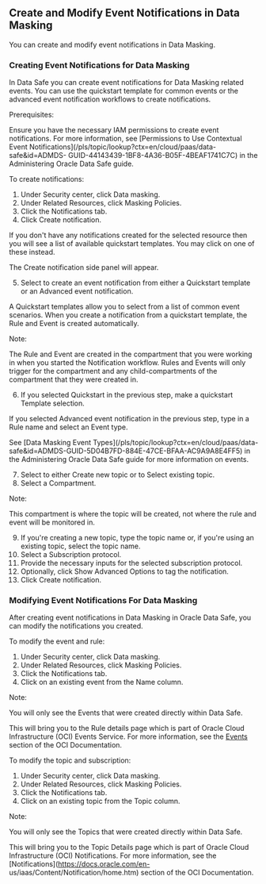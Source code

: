 
## Create and Modify Event Notifications in Data Masking

You can create and modify event notifications in Data Masking.

### Creating Event Notifications for Data Masking

In Data Safe you can create event notifications for Data Masking related
events. You can use the quickstart template for common events or the advanced
event notification workflows to create notifications.

Prerequisites:

Ensure you have the necessary IAM permissions to create event notifications.
For more information, see [Permissions to Use Contextual Event
Notifications](/pls/topic/lookup?ctx=en/cloud/paas/data-safe&id=ADMDS-
GUID-44143439-1BF8-4A36-B05F-4BEAF1741C7C) in the Administering Oracle Data
Safe guide.

To create notifications:

  1. Under Security center, click Data masking. 
  2. Under Related Resources, click Masking Policies. 
  3. Click the Notifications tab. 
  4. Click Create notification. 

If you don't have any notifications created for the selected resource then you
will see a list of available quickstart templates. You may click on one of
these instead.

The Create notification side panel will appear.

  5. Select to create an event notification from either a Quickstart template or an Advanced event notification. 

A Quickstart templates allow you to select from a list of common event
scenarios. When you create a notification from a quickstart template, the Rule
and Event is created automatically.

Note:

The Rule and Event are created in the compartment that you were working in
when you started the Notification workflow. Rules and Events will only trigger
for the compartment and any child-compartments of the compartment that they
were created in.

  6. If you selected Quickstart in the previous step, make a quickstart Template selection.

If you selected Advanced event notification in the previous step, type in a
Rule name and select an Event type.

See [Data Masking Event Types](/pls/topic/lookup?ctx=en/cloud/paas/data-
safe&id=ADMDS-GUID-5D04B7FD-884E-47CE-BFAA-AC9A9A8E4FF5) in the Administering
Oracle Data Safe guide for more information on events.

  7. Select to either Create new topic or to Select existing topic. 
  8. Select a Compartment. 

Note:

This compartment is where the topic will be created, not where the rule and
event will be monitored in.

  9. If you're creating a new topic, type the topic name or, if you're using an existing topic, select the topic name.
  10. Select a Subscription protocol. 
  11. Provide the necessary inputs for the selected subscription protocol.
  12. Optionally, click Show Advanced Options to tag the notification. 
  13. Click Create notification. 

### Modifying Event Notifications For Data Masking

After creating event notifications in Data Masking in Oracle Data Safe, you
can modify the notifications you created.

To modify the event and rule:

  1. Under Security center, click Data masking. 
  2. Under Related Resources, click Masking Policies. 
  3. Click the Notifications tab. 
  4. Click on an existing event from the Name column. 

Note:

You will only see the Events that were created directly within Data Safe.

This will bring you to the Rule details page which is part of Oracle Cloud
Infrastructure (OCI) Events Service. For more information, see the
[Events](https://docs.oracle.com/en-us/iaas/Content/Events/home.htm) section
of the OCI Documentation.

To modify the topic and subscription:

  1. Under Security center, click Data masking. 
  2. Under Related Resources, click Masking Policies. 
  3. Click the Notifications tab. 
  4. Click on an existing topic from the Topic column. 

Note:

You will only see the Topics that were created directly within Data Safe.

This will bring you to the Topic Details page which is part of Oracle Cloud
Infrastructure (OCI) Notifications. For more information, see the
[Notifications](https://docs.oracle.com/en-
us/iaas/Content/Notification/home.htm) section of the OCI Documentation.
